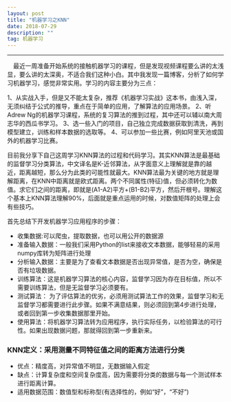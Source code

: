 ```yaml
---
layout: post
title: "机器学习之KNN"
date: 2018-07-29 
description: ""
tag: 机器学习 
---   
```



------

　最近一周准备开始系统的接触机器学习的课程，但是发现视频课程要么讲的太浅显，要么讲的太深奥，不适合我们这种小白。其中我发现一篇博客，分析了如何学习机器学习，感觉非常实用。学习的内容主要分为三点：
 
  1、从实战入手，但是又不能太复杂，推荐《机器学习实战》这本书，由浅入深，无须纠结于公式的推导，重点在于简单的应用，了解算法的应用场景。
 2、听Adrew Ng的机器学习课程，系统的复习算法的推到过程，其中还可以辅以南大周志华的西瓜书学习。
 3、选一些入门的项目，自己独立完成数据获取到清洗，再到模型建立，训练和样本数据的选取等。
 4、可以参加一些比赛，例如阿里天池或国外的机器学习比赛。
 
  目前我分享下自己这周学习KNN算法的过程和代码学习。其实KNN算法是最基础的监督学习分类算法，中文译名是K-近邻算法，从字面意义上理解就是靠的越近，距离越短，那么分为此类的可能性就最大。KNN算法最为关键的地方就是理解距离，在KNN中距离就是欧式距离。两个不同属性(特征)值，但必须转化为数值。求它们之间的距离，即就是(A1-A2)平方+(B1-B2)平方，然后开根号。理解这个基本上KNN算法理解90%，后面就是重点运用的时候，对数值矩阵的处理上会有些技巧。
 
 首先总结下开发机器学习应用程序的步骤：
 - 收集数据:可以爬虫，提取数据，也可以用公开的数据源
 - 准备输入数据：一般我们采用Python的list来接收文本数据，能够轻易的采用numpy库转为矩阵进行处理
 - 分析输入数据：主要是为了查看文本数据是否出现异常值，是否为空，确保是否有垃圾数据。
 - 训练算法：这是机器学习算法的核心内容，监督学习因为存在目标值，所以不需要训练算法，但是无监督学习必须要有。
 - 测试算法： 为了评估算法的优劣，必须用测试算法工作的效果，监督学习和无监督学习都需要进行此步骤。如果不满意结果，则必须回到第4步进行处理，或者回到第一步收集数据那里开始。
 - 使用算法：将机器学习算法转为应用程序，执行实际任务，以检验算法的可行性。如果出现数据问题，那就得回到第一步重新来。
 
 ### KNN定义：采用测量不同特征值之间的距离方法进行分类 
 - 优点：精度高，对异常值不明显，无数据输入假定
 - 缺点：计算复杂度和空间复杂度高，因为需要将分类的数据与每一个测试样本进行距离计算。
 - 适用数据范围：数值型和标称型(有选择性的，例如“好”，“不好”)
 
